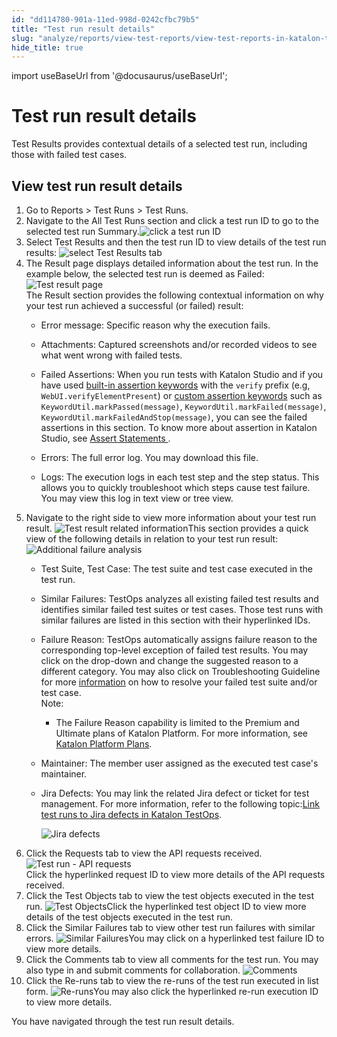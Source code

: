 ```yaml
---
id: "dd114780-901a-11ed-998d-0242cfbc79b5"
title: "Test run result details"
slug: "analyze/reports/view-test-reports/view-test-reports-in-katalon-testops/view-test-run-results/view-test-results-and-execution-logs-in-katalon-testops/test-run-result-details"
hide_title: true
---
```

import useBaseUrl from '@docusaurus/useBaseUrl';


# <a id="concept-9100" class="anchor_top_offset"/><a id="ariaid-title1" class="anchor_top_offset"/>Test run result details

<p xmlns="http://www.w3.org/1999/xhtml" className="p"><span className="ph uicontrol">Test Results</span> provides contextual details of a selected test run, including those with failed test cases. </p> 

## <a id="task-8909" class="anchor_top_offset"/>View test run result details

<ol xmlns="http://www.w3.org/1999/xhtml" className="ol steps"><li className="li step stepexpand"><span className="ph cmd">Go to <span className="ph uicontrol">Reports</span> &gt; <span className="ph uicontrol">Test Runs</span> &gt; <span className="ph uicontrol">Test Runs</span>. </span></li><li className="li step stepexpand"><span className="ph cmd">Navigate to the <span className="ph uicontrol">All Test Runs</span> section and click a test run ID to go to the selected test run <span className="ph uicontrol">Summary</span>.<img className="image" src={useBaseUrl("/cd9ef6d0-901a-11ed-998d-0242cfbc79b5.png")} alt="click a test run ID" /></span></li><li className="li step stepexpand"><span className="ph cmd">Select <span className="ph uicontrol">Test Results</span> and then the test run ID to view details of the test run results: <img className="image" src={useBaseUrl("/d15dac80-901a-11ed-998d-0242cfbc79b5.png")} alt="select Test Results tab" /></span></li><li className="li step stepexpand"><span className="ph cmd">The <span className="ph uicontrol">Result</span> page displays detailed information about the test run. In the example below, the selected test run is deemed as <span className="ph uicontrol">Failed</span>: <img className="image" src={useBaseUrl("/96a7f5e0-901b-11ed-998d-0242cfbc79b5.png")} alt="Test result page" /></span><div className="itemgroup info">The <span className="ph uicontrol">Result</span> section provides the following contextual information on why your test run achieved a successful (or failed) result:<ul className="ul"><li className="li"><p className="p"><span className="ph uicontrol">Error message</span>: Specific reason why the execution fails.</p></li><li className="li"><p className="p"><span className="ph uicontrol">Attachments</span>: Captured screenshots and/or recorded videos to see what went wrong with failed tests. </p></li><li className="li"><p className="p"><span className="ph uicontrol">Failed Assertions</span>: When you run tests with <span className="ph">Katalon Studio</span> and if you have used <a className="xref" href="/create-tests/create-test-cases/generate-test-steps-in-katalon-studio-script-view#task-2325">built-in assertion keywords</a> with the <code className="ph codeph">verify</code> prefix (e.g, <code className="ph codeph">WebUI.verifyElementPresent</code>) or <a className="xref" href="/create-tests/keywords/custom-keywords/introduction-to-custom-keywords-in-katalon-studio">custom assertion keywords</a> such as <code className="ph codeph">KeywordUtil.markPassed(message)</code>, <code className="ph codeph">KeywordUtil.markFailed(message)</code>, <code className="ph codeph">KeywordUtil.markFailedAndStop(message)</code>, you can see the failed assertions in this section. To know more about assertion in <span className="ph">Katalon Studio</span>, see <a className="xref" href="/create-tests/create-test-cases/statements/assert-statements">Assert Statements </a>.</p></li><li className="li"><p className="p"><span className="ph uicontrol">Errors</span>: The full error log. You may download this file.</p></li><li className="li"><p className="p"><span className="ph uicontrol">Logs</span>: The execution logs in each test step and the step status. This allows you to quickly troubleshoot which steps cause test failure. You may view this log in text view or tree view.</p></li></ul></div></li><li className="li step stepexpand"><span className="ph cmd">Navigate to the right side to view   more information about your test run result. <img className="image" src={useBaseUrl("/949edf70-901b-11ed-998d-0242cfbc79b5.png")} alt="Test result related information" />This section provides a quick view of the following details in relation to your test run result: </span><div className="itemgroup info"><img className="image" src={useBaseUrl("/d5a20cf0-901a-11ed-998d-0242cfbc79b5.png")} alt="Additional failure analysis" /><ul className="ul"><li className="li"><p className="p"><span className="ph uicontrol">Test Suite</span>, <span className="ph uicontrol">Test Case</span>: The test suite and test case executed in the test run.</p></li><li className="li"><p className="p"><span className="ph uicontrol">Similar Failures:</span> <span className="ph">TestOps</span> analyzes all existing failed test results and identifies similar failed test suites or test cases. Those test runs with similar failures are listed in this section with their hyperlinked IDs.</p></li><li className="li"><div className="p"><span className="ph uicontrol">Failure Reason</span>: <span className="ph">TestOps</span> automatically assigns failure reason to the corresponding top-level exception of failed test results. You may click on the drop-down and change the suggested reason to a different category. You may also click on  <span className="ph uicontrol">Troubleshooting Guideline</span>  for more <a className="xref" href="/maintain/suggested-solutions-for-keyword-errors">information</a> on how to resolve your failed test suite and/or test case. <div className="note note note_note"><span className="note__title">Note:</span> <ul className="ul"><li className="li">The <span className="ph uicontrol">Failure Reason</span> capability  is limited to the <span className="ph">Premium</span>  and <span className="ph">Ultimate</span>   plans of <span className="ph">Katalon Platform</span>. For more information, see <a className="xref" href="/administer/katalon-platform-packages/katalon-platform-plans"><span className="ph">Katalon Platform</span> Plans</a>.</li></ul></div></div></li><li className="li"><p className="p"><span className="ph uicontrol">Maintainer</span>: The member user assigned as the executed test case's maintainer. </p></li><li className="li"><p className="p"><span className="ph uicontrol">Jira Defects</span>: You may link the related Jira defect or ticket for test management. For more information, refer to the following topic:<a className="xref" href="/analyze/integration-for-test-analyzing/jira-integration/link-test-runs-to-jira-defects-in-katalon-testops">Link test runs to Jira defects in <span className="ph">Katalon TestOps</span></a>. </p><p className="p"><img className="image" src={useBaseUrl("/f5a823e0-901a-11ed-998d-0242cfbc79b5.png")} alt="Jira defects" /></p></li></ul></div></li><li className="li step stepexpand"><span className="ph cmd">Click the <span className="ph uicontrol">Requests</span> tab to view the API requests received. <img className="image" src={useBaseUrl("/d769ad90-901a-11ed-998d-0242cfbc79b5.png")} alt="Test run - API requests" /></span><div className="itemgroup info">Click  the hyperlinked request ID to view more details of the API requests received. </div></li><li className="li step stepexpand"><span className="ph cmd">Click the <span className="ph uicontrol">Test Objects</span> tab to view the test objects executed  in the test run. <img className="image" src={useBaseUrl("/01bbe040-901b-11ed-998d-0242cfbc79b5.png")} alt="Test Objects" />Click  the hyperlinked test object ID to view more details of the test objects executed in the test run. </span></li><li className="li step stepexpand"><span className="ph cmd">Click the <span className="ph uicontrol">Similar Failures</span> tab to view other test run failures with similar errors. <img className="image" src={useBaseUrl("/956f4ed0-901b-11ed-998d-0242cfbc79b5.png")} alt="Similar Failures" />You may click on a hyperlinked test failure ID to view more details. </span></li><li className="li step stepexpand"><span className="ph cmd">Click the <span className="ph uicontrol">Comments</span> tab to view all comments  for the test run. You may also type in and submit comments for collaboration. <img className="image" src={useBaseUrl("/029bb8f0-901b-11ed-998d-0242cfbc79b5.png")} alt="Comments" /></span></li><li className="li step stepexpand"><span className="ph cmd">Click the <span className="ph uicontrol">Re-runs</span> tab to view the re-runs of the test run executed in list form. <img className="image" src={useBaseUrl("/961fda20-901b-11ed-998d-0242cfbc79b5.png")} alt="Re-runs" />You may also click  the hyperlinked re-run execution ID to view more details. </span></li></ol> 
<section xmlns="http://www.w3.org/1999/xhtml" className="section result">You have navigated through the test run  result details. </section> 
